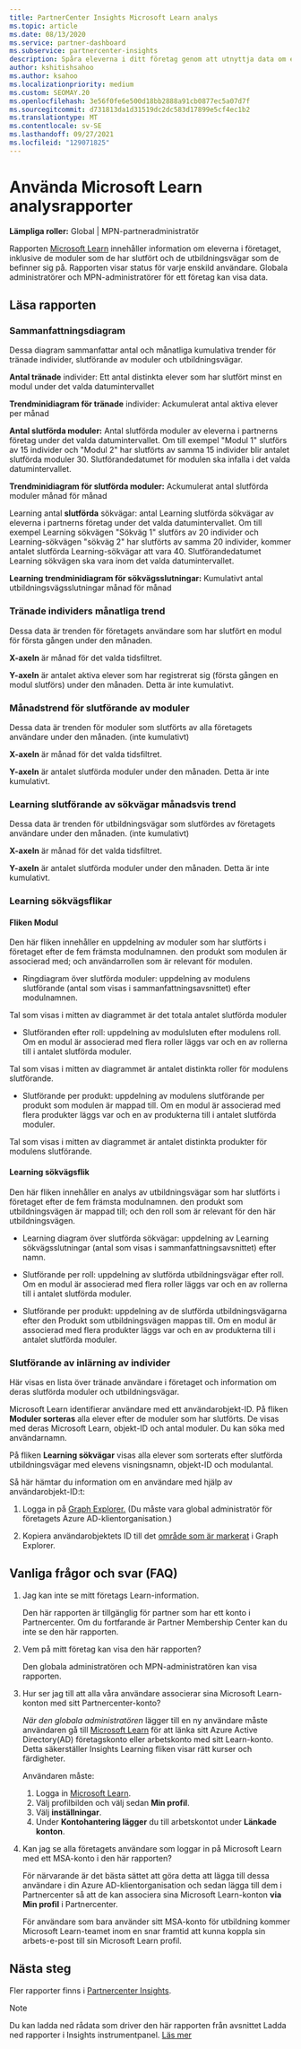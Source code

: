 ```yaml
---
title: PartnerCenter Insights Microsoft Learn analys
ms.topic: article
ms.date: 08/13/2020
ms.service: partner-dashboard
ms.subservice: partnercenter-insights
description: Spåra eleverna i ditt företag genom att utnyttja data om enskild utbildning, slutförda moduler, slutförda utbildningsvägar med mera.
author: kshitishsahoo
ms.author: ksahoo
ms.localizationpriority: medium
ms.custom: SEOMAY.20
ms.openlocfilehash: 3e56f0fe6e500d18bb2888a91cb0877ec5a07d7f
ms.sourcegitcommit: d731813da1d31519dc2dc583d17899e5cf4ec1b2
ms.translationtype: MT
ms.contentlocale: sv-SE
ms.lasthandoff: 09/27/2021
ms.locfileid: "129071825"
---
```

# <a name="use-microsoft-learn-analytics-reports"></a>Använda Microsoft Learn analysrapporter

**Lämpliga roller:** Global | MPN-partneradministratör

Rapporten [Microsoft Learn](/learn/) innehåller information om eleverna i företaget, inklusive de moduler som de har slutfört och de utbildningsvägar som de befinner sig på. Rapporten visar status för varje enskild användare. Globala administratörer och MPN-administratörer för ett företag kan visa data.

## <a name="how-to-read-the-report"></a>Läsa rapporten

### <a name="summary-charts"></a>Sammanfattningsdiagram

Dessa diagram sammanfattar antal och månatliga kumulativa trender för tränade individer, slutförande av moduler och utbildningsvägar.

**Antal tränade** individer: Ett antal distinkta elever som har slutfört minst en modul under det valda datumintervallet 

**Trendminidiagram för tränade** individer: Ackumulerat antal aktiva elever per månad 

**Antal slutförda moduler:** Antal slutförda moduler av eleverna i partnerns företag under det valda datumintervallet.
Om till exempel "Modul 1" slutförs av 15 individer och "Modul 2" har slutförts av samma 15 individer blir antalet slutförda moduler 30. Slutförandedatumet för modulen ska infalla i det valda datumintervallet.

**Trendminidiagram för slutförda moduler:** Ackumulerat antal slutförda moduler månad för månad 

Learning antal **slutförda** sökvägar: antal Learning slutförda sökvägar av eleverna i partnerns företag under det valda datumintervallet.
Om till exempel Learning sökvägen "Sökväg 1" slutförs av 20 individer och Learning-sökvägen "sökväg 2" har slutförts av samma 20 individer, kommer antalet slutförda Learning-sökvägar att vara 40. Slutförandedatumet Learning sökvägen ska vara inom det valda datumintervallet.

**Learning trendminidiagram för sökvägsslutningar:** Kumulativt antal utbildningsvägsslutningar månad för månad 

### <a name="trained-individuals-monthly-trend"></a>Tränade individers månatliga trend

Dessa data är trenden för företagets användare som har slutfört en modul för första gången under den månaden. 

**X-axeln** är månad för det valda tidsfiltret. 

**Y-axeln** är antalet aktiva elever som har registrerat sig (första gången en modul slutförs) under den månaden. Detta är inte kumulativt.

### <a name="module-completions-monthly-trend"></a>Månadstrend för slutförande av moduler

Dessa data är trenden för moduler som slutförts av alla företagets användare under den månaden. (inte kumulativt) 

**X-axeln** är månad för det valda tidsfiltret. 

**Y-axeln** är antalet slutförda moduler under den månaden. Detta är inte kumulativt.

### <a name="learning-path-completions-monthly-trend"></a>Learning slutförande av sökvägar månadsvis trend

Dessa data är trenden för utbildningsvägar som slutfördes av företagets användare under den månaden. (inte kumulativt) 

**X-axeln** är månad för det valda tidsfiltret. 

**Y-axeln** är antalet slutförda moduler under den månaden. Detta är inte kumulativt.

### <a name="learning-path-completion-tabs"></a>Learning sökvägsflikar

#### <a name="module-tab"></a>Fliken Modul

Den här fliken innehåller en uppdelning av moduler som har slutförts i företaget efter de fem främsta modulnamnen. den produkt som modulen är associerad med; och användarrollen som är relevant för modulen.  

- Ringdiagram över slutförda moduler: uppdelning av modulens slutförande (antal som visas i sammanfattningsavsnittet) efter modulnamnen.

Tal som visas i mitten av diagrammet är det totala antalet slutförda moduler

- Slutföranden efter roll: uppdelning av modulsluten efter modulens roll. Om en modul är associerad med flera roller läggs var och en av rollerna till i antalet slutförda moduler.

Tal som visas i mitten av diagrammet är antalet distinkta roller för modulens slutförande. 

- Slutförande per produkt: uppdelning av modulens slutförande per produkt som modulen är mappad till. Om en modul är associerad med flera produkter läggs var och en av produkterna till i antalet slutförda moduler.    

Tal som visas i mitten av diagrammet är antalet distinkta produkter för modulens slutförande.  

#### <a name="learning-path-tab"></a>Learning sökvägsflik

Den här fliken innehåller en analys av utbildningsvägar som har slutförts i företaget efter de fem främsta modulnamnen. den produkt som utbildningsvägen är mappad till; och den roll som är relevant för den här utbildningsvägen.  

- Learning diagram över slutförda sökvägar: uppdelning av Learning sökvägsslutningar (antal som visas i sammanfattningsavsnittet) efter namn.

- Slutförande per roll: uppdelning av slutförda utbildningsvägar efter roll. Om en modul är associerad med flera roller läggs var och en av rollerna till i antalet slutförda moduler.

- Slutförande per produkt: uppdelning av de slutförda utbildningsvägarna efter den Produkt som utbildningsvägen mappas till. Om en modul är associerad med flera produkter läggs var och en av produkterna till i antalet slutförda moduler.

### <a name="completions-by-learning-individuals"></a>Slutförande av inlärning av individer

Här visas en lista över tränade användare i företaget och information om deras slutförda moduler och utbildningsvägar.

Microsoft Learn identifierar användare med ett användarobjekt-ID. På fliken **Moduler sorteras** alla elever efter de moduler som har slutförts. De visas med deras Microsoft Learn, objekt-ID och antal moduler. Du kan söka med användarnamn. 

På fliken **Learning sökvägar** visas alla elever som sorterats efter slutförda utbildningsvägar med elevens visningsnamn, objekt-ID och modulantal.

Så här hämtar du information om en användare med hjälp av användarobjekt-ID:t: 

1. Logga in på [Graph Explorer.](https://developer.microsoft.com/graph/graph-explorer ) (Du måste vara global administratör för företagets Azure AD-klientorganisation.)

2. Kopiera användarobjektets ID till det [område som är markerat](https://graph.microsoft.com/v1.0/users/a9633ad7-c8dc-4587-b119-0bc286b0711f) i Graph Explorer. 

## <a name="frequently-asked-questions-faq"></a>Vanliga frågor och svar (FAQ)

1. Jag kan inte se mitt företags Learn-information.

   Den här rapporten är tillgänglig för partner som har ett konto i Partnercenter. Om du fortfarande är Partner Membership Center kan du inte se den här rapporten.

2. Vem på mitt företag kan visa den här rapporten? 

   Den globala administratören och MPN-administratören kan visa rapporten.

3. Hur ser jag till att alla våra användare associerar sina Microsoft Learn-konton med sitt Partnercenter-konto?

   *När den globala administratören* lägger till en ny användare måste användaren gå till [Microsoft Learn](/learn/) för att länka sitt Azure Active Directory(AD) företagskonto eller arbetskonto med sitt Learn-konto. Detta säkerställer Insights Learning fliken visar rätt kurser och färdigheter.
   
   Användaren måste:
   
   1. Logga in [Microsoft Learn](/learn/).
   2. Välj profilbilden och välj sedan **Min profil**.
   3. Välj **inställningar**.
   4. Under **Kontohantering lägger** du till arbetskontot under **Länkade konton**.

4. Kan jag se alla företagets användare som loggar in på Microsoft Learn med ett MSA-konto i den här rapporten?

   För närvarande är det bästa sättet att göra detta att lägga till dessa användare i din Azure AD-klientorganisation och sedan lägga till dem i Partnercenter så att de kan associera sina Microsoft Learn-konton **via Min profil** i Partnercenter. 

   För användare som bara använder sitt MSA-konto för utbildning kommer Microsoft Learn-teamet inom en snar framtid att kunna koppla sin arbets-e-post till sin Microsoft Learn profil. 

## <a name="next-steps"></a>Nästa steg

Fler rapporter finns i [Partnercenter Insights](partner-center-insights.md).

>[!NOTE] 
> Du kan ladda ned rådata som driver den här rapporten från avsnittet Ladda ned rapporter i Insights instrumentpanel. [Läs mer](insights-download-reports.md) 
